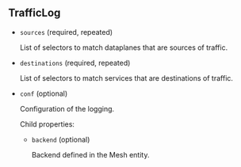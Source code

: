 ---
---
## TrafficLog

- `sources` (required, repeated)

    List of selectors to match dataplanes that are sources of traffic.

- `destinations` (required, repeated)

    List of selectors to match services that are destinations of traffic.

- `conf` (optional)

    Configuration of the logging.

    Child properties:    
    
    - `backend` (optional)
    
        Backend defined in the Mesh entity.

